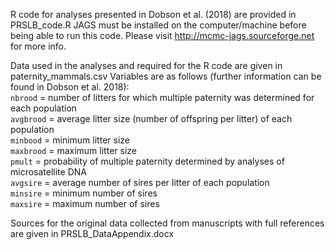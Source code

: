 <!--- Readme for Dobson et al. 2018 in Proceedings: Biological Sciences --->

R code for analyses presented in Dobson et al. (2018) are provided in PRSLB_code.R
JAGS must be installed on the computer/machine before being able to run this code. Please visit http://mcmc-jags.sourceforge.net for more info.

Data used in the analyses and required for the R code are given in paternity_mammals.csv
Variables are as follows (further information can be found in Dobson et al. 2018):  
`nbrood` = number of litters for which multiple paternity was determined for each population  
`avgbrood` = average litter size (number of offspring per litter) of each population  
`minbood` = minimum litter size  
`maxbrood` = maximum litter size  
`pmult` = probability of multiple paternity determined by analyses of microsatellite DNA  
`avgsire` = average number of sires per litter of each population  
`minsire` = minimum number of sires  
`maxsire` = maximum number of sires  

Sources for the original data collected from manuscripts with full references are given in PRSLB_DataAppendix.docx
